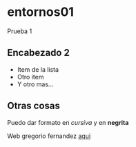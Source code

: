 # entornos01
Prueba 1

## Encabezado 2

- Item de la lista
- Otro item
- Y otro mas...

## Otras cosas

Puedo dar formato en *cursiva* y en **negrita**

Web gregorio fernandez [aqui](http://gregoriofer.com/)
